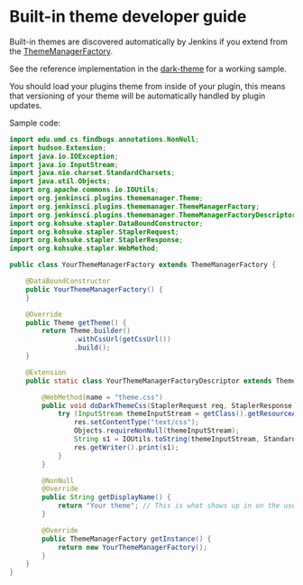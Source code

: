 # Built-in theme developer guide

Built-in themes are discovered automatically by Jenkins if you extend from the [ThemeManagerFactory](/src/main/java/org/jenkinsci/plugins/thememanager/ThemeManagerFactory.java).

See the reference implementation in the [dark-theme](https://github.com/jenkinsci/dark-theme) for a working sample.

You should load your plugins theme from inside of your plugin, this means that versioning of your theme
will be automatically handled by plugin updates.

Sample code:

```java
import edu.umd.cs.findbugs.annotations.NonNull;
import hudson.Extension;
import java.io.IOException;
import java.io.InputStream;
import java.nio.charset.StandardCharsets;
import java.util.Objects;
import org.apache.commons.io.IOUtils;
import org.jenkinsci.plugins.thememanager.Theme;
import org.jenkinsci.plugins.thememanager.ThemeManagerFactory;
import org.jenkinsci.plugins.thememanager.ThemeManagerFactoryDescriptor;
import org.kohsuke.stapler.DataBoundConstructor;
import org.kohsuke.stapler.StaplerRequest;
import org.kohsuke.stapler.StaplerResponse;
import org.kohsuke.stapler.WebMethod;

public class YourThemeManagerFactory extends ThemeManagerFactory {

    @DataBoundConstructor
    public YourThemeManagerFactory() {
    }

    @Override
    public Theme getTheme() {
        return Theme.builder()
                .withCssUrl(getCssUrl())
                .build();
    }

    @Extension
    public static class YourThemeManagerFactoryDescriptor extends ThemeManagerFactoryDescriptor {

        @WebMethod(name = "theme.css")
        public void doDarkThemeCss(StaplerRequest req, StaplerResponse res) throws IOException {
            try (InputStream themeInputStream = getClass().getResourceAsStream("theme.css")) {
                res.setContentType("text/css");
                Objects.requireNonNull(themeInputStream);
                String s1 = IOUtils.toString(themeInputStream, StandardCharsets.UTF_8);
                res.getWriter().print(s1);
            }
        }

        @NonNull
        @Override
        public String getDisplayName() {
            return "Your theme"; // This is what shows up in on the user interface
        }

        @Override
        public ThemeManagerFactory getInstance() {
            return new YourThemeManagerFactory();
        }
    }
}
```


